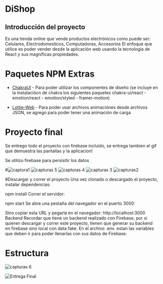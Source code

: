 # DiShop

## Introducción del proyecto

Es una tienda online que vende productos electrónicos como puede ser: Celulares, Electrodomesticos, Computadoras, Accesorios
El enfoque que utilice es poder vender desde la aplicación web usando la tecnologia de React y sus magnificas propiedades.

# Paquetes NPM Extras

- [ChakraUI] - Para poder utilizar los componentes de diseño (se incluye en la instalaciócn de chakra los siguientes paquetes chakra-ui/react - emotion/react - emotion/styled - framer-motion)
- [Lottie-Web] - Para poder usar archivos animaciónes desde archivos JSON, se agrego para poder tener una animación de carga

  [chakraui]: https://chakra-ui.com/
  [lottie-web]: https://airbnb.io/projects/lottie-web/

# Proyecto final

Se entrego todo el proyecto con firebase incluido, se entrega tambien el gif que demuestra las pantallas y la aplicacion!

Se utilizo firebase para persisitir los datos

#![captura1](https://user-images.githubusercontent.com/41402094/173483953-6b58c4d8-3b18-4222-aa9d-d91be291f0d6.png)
![capturas 5](https://user-images.githubusercontent.com/41402094/173483977-58fe7d1c-4ed3-4ee1-935e-70de049bf43b.png)
![capturas 4](https://user-images.githubusercontent.com/41402094/173483979-33148e0c-af7c-4433-9238-f88316a904f9.png)
![capturas 3](https://user-images.githubusercontent.com/41402094/173483980-2d51399f-58e4-4305-9ca8-fb20eb3f19e1.png)
![capturas2](https://user-images.githubusercontent.com/41402094/173483981-33603e52-ca3d-4738-bc01-942f756c57ed.png)

#Descargar y correr el proyecto
Una vez clonado o descargado el proyecto, instalar dependencias:

npm install
Correr el servidor:

npm start
Se abre una pestaña del navegador en el puerto 3000:

Sino copiar esta URL y pegarla en el navegador: http://localhost:3000
Backend
Recordar que tiene un backend realizado con Firebase, por si quieren descargar y correr este proyecto, tienen que generar su backend en firebase sino local con data fake. En el archivo .env. estan las variables que deben ir para poder llenarlas con sus datos de Firebase.


# Estructura 
![capturas 6](https://user-images.githubusercontent.com/41402094/173484169-f6e79d2f-28e5-4f88-af23-39c1f5609e17.png)

![Entrega Final](https://user-images.githubusercontent.com/41402094/173484374-ddb7356d-3b37-4413-9902-95446594cd6f.gif)
